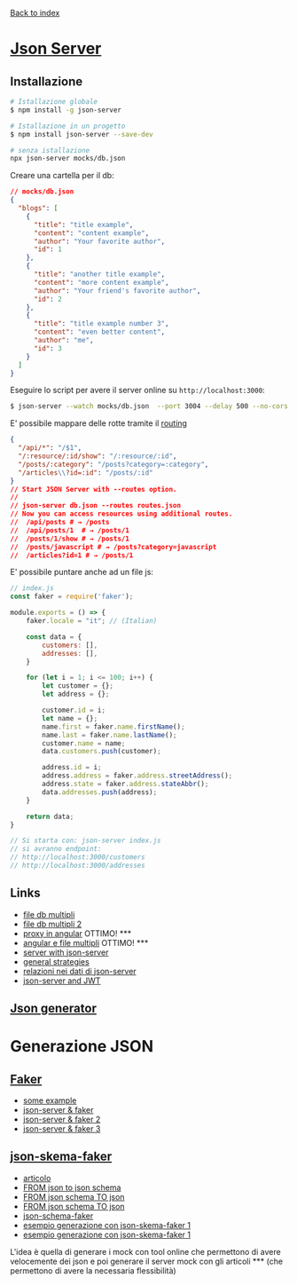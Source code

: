 [Back to index](../README.md)

# [Json Server](https://github.com/typicode/json-server)

## Installazione
```bash
# Istallazione globale
$ npm install -g json-server

# Istallazione in un progetto
$ npm install json-server --save-dev

# senza istallazione
npx json-server mocks/db.json
```
Creare una cartella per il db: 
```json
// mocks/db.json
{
  "blogs": [
    {
      "title": "title example",
      "content": "content example",
      "author": "Your favorite author",
      "id": 1
    },
    {
      "title": "another title example",
      "content": "more content example",
      "author": "Your friend's favorite author",
      "id": 2
    },
    {
      "title": "title example number 3",
      "content": "even better content",
      "author": "me",
      "id": 3
    }
  ]
}
```
Eseguire lo script per avere il server online su `http://localhost:3000`:
```bash
$ json-server --watch mocks/db.json  --port 3004 --delay 500 --no-cors # -w -p -d
```

E' possibile mappare delle rotte tramite il [routing](https://github.com/typicode/json-server#add-custom-routes)
``` json
{
  "/api/*": "/$1",
  "/:resource/:id/show": "/:resource/:id",
  "/posts/:category": "/posts?category=:category",
  "/articles\\?id=:id": "/posts/:id"
}
// Start JSON Server with --routes option.
// 
// json-server db.json --routes routes.json
// Now you can access resources using additional routes.
//  /api/posts # → /posts
//  /api/posts/1  # → /posts/1
//  /posts/1/show # → /posts/1
//  /posts/javascript # → /posts?category=javascript
//  /articles?id=1 # → /posts/1
```

E' possibile puntare anche ad un file js:
```javascript
// index.js
const faker = require('faker');

module.exports = () => {
    faker.locale = "it"; // (Italian)

    const data = {
        customers: [],
        addresses: [],
    }

    for (let i = 1; i <= 100; i++) {
        let customer = {};
        let address = {};

        customer.id = i;
        let name = {};
        name.first = faker.name.firstName();
        name.last = faker.name.lastName();
        customer.name = name;
        data.customers.push(customer);

        address.id = i;
        address.address = faker.address.streetAddress();
        address.state = faker.address.stateAbbr();
        data.addresses.push(address);
    }

    return data;
}

// Si starta con: json-server index.js
// si avranno endpoint:
// http://localhost:3000/customers
// http://localhost:3000/addresses
``` 
## Links
- [file db multipli](https://billyyyyy3320.com/en/2019/07/21/create-json-server-with-multiple-files/) 
- [file db multipli 2](https://stackoverflow.com/questions/36836424/cant-watch-multiple-files-with-json-server)
- [proxy in angular](https://kaustubhtalathi.medium.com/mock-data-for-angular-5-applications-with-json-server-part-1-d377eced223b) OTTIMO! ***
- [angular e file multipli](https://kaustubhtalathi.medium.com/mock-data-for-angular-5-applications-with-json-server-part-2-final-427bd68005bb) OTTIMO! ***
- [server with json-server](https://dev.to/vcpablo/js-mocking-a-rest-api-with-json-server-368)
- [general strategies](https://dev.to/kettanaito/api-mocking-strategies-for-javascript-applications-48kl)
- [relazioni nei dati di json-server](https://keyholesoftware.com/2020/03/16/mock-restful-server-fast-with-json-server/)
- [json-server and JWT](https://itnext.io/building-a-fake-and-jwt-protected-rest-api-with-json-server-d7668ad36ee4)

## [Json generator](https://www.json-generator.com/)

# Generazione JSON

## [Faker](https://github.com/Marak/faker.js)
- [some example](https://zetcode.com/javascript/fakerjs/)
- [json-server & faker](https://spin.atomicobject.com/2018/10/08/mock-api-json-server/)
- [json-server & faker 2](https://itnext.io/how-to-generate-mock-data-using-faker-js-and-json-server-1d17007a08e4)
- [json-server & faker 3](https://hackernoon.com/back-end-data-and-api-prototyping-with-fakerjs-and-json-server-n5t36uw)

## [json-skema-faker](https://github.com/json-schema-faker/json-schema-faker)
- [articolo](https://medium.com/@housecor/rapid-development-via-mock-apis-e559087be066#.93d7w8oro)
- [FROM json to json schema](https://www.liquid-technologies.com/online-json-to-schema-converter)
- [FROM json schema TO json](https://www.liquid-technologies.com/online-schema-to-json-converter)
- [FROM json schema TO json](https://json-schema-faker.js.org/)
- [json-schema-faker](https://codesource.io/building-mock-apis-using-json-schema-faker-and-json-server/)
- [esempio generazione con json-skema-faker 1](https://www.freecodecamp.org/news/rapid-development-via-mock-apis-e559087be066/)
- [esempio generazione con json-skema-faker 1](https://www.carlserver.com/blog/post/create-fake-data-using-json-schema-faker)


L'idea è quella di generare i mock con tool online che permettono di avere velocemente dei json e poi generare il server mock con gli articoli *** (che permettono di avere la necessaria flessibilità)